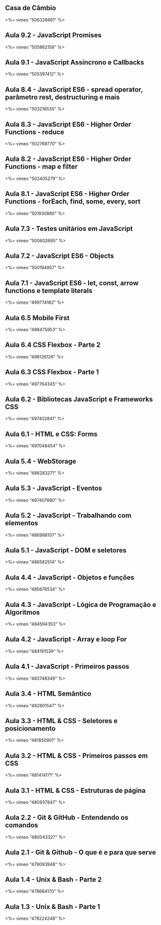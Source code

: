 ## Casa de Câmbio
<%= vimeo "506326661" %>

## Aula 9.2 - JavaScript Promises
<%= vimeo "505862158" %>

## Aula 9.1 - JavaScript Assíncrono e Callbacks
<%= vimeo "505397412" %>

## Aula 8.4 - JavaScript ES6 - spread operator, parâmetro rest, destructuring e mais
<%= vimeo "503216535" %>

## Aula 8.3 - JavaScript ES6 - Higher Order Functions - reduce
<%= vimeo "502769770" %>

## Aula 8.2 - JavaScript ES6 - Higher Order Functions - map e filter
<%= vimeo "502405279" %>

## Aula 8.1 - JavaScript ES6 - Higher Order Functions - forEach, find, some, every, sort
<%= vimeo "501930880" %>

## Aula 7.3 - Testes unitários em JavaScript
<%= vimeo "500602695" %>

## Aula 7.2 - JavaScript ES6 - Objects
<%= vimeo "500194957" %>

## Aula 7.1 - JavaScript ES6 - let, const, arrow functions e template literals
<%= vimeo "499774182" %>

## Aula 6.5 Mobile First
<%= vimeo "498475953" %>

## Aula 6.4 CSS Flexbox - Parte 2
<%= vimeo "498126126" %>

## Aula 6.3 CSS Flexbox - Parte 1
<%= vimeo "497764345" %>

## Aula 6.2 - Bibliotecas JavaScript e Frameworks CSS
<%= vimeo "497402841" %>

## Aula 6.1 - HTML e CSS: Forms
<%= vimeo "497048454" %>

## Aula 5.4 - WebStorage
<%= vimeo "488283271" %>

## Aula 5.3 - JavaScript - Eventos
<%= vimeo "487407880" %>

## Aula 5.2 - JavaScript - Trabalhando com elementos
<%= vimeo "486988107" %>

## Aula 5.1 - JavaScript - DOM e seletores
<%= vimeo "486582514" %>

## Aula 4.4 - JavaScript - Objetos e funções
<%= vimeo "485676534" %>

## Aula 4.3 - JavaScript - Lógica de Programação e Algoritmos
<%= vimeo "484594353" %>

## Aula 4.2 - JavaScript - Array e loop For
<%= vimeo "484191539" %>

## Aula 4.1 - JavaScript - Primeiros passos
<%= vimeo "483748349" %>

## Aula 3.4 - HTML Semântico
<%= vimeo "482801547" %>

## Aula 3.3 - HTML & CSS - Seletores e posicionamento
<%= vimeo "481850901" %>

## Aula 3.2 - HTML & CSS - Primeiros passos em CSS
<%= vimeo "481414171" %>

## Aula 3.1 - HTML & CSS - Estruturas de página
<%= vimeo "480937847" %>

## Aula 2.2 - Git & GitHub - Entendendo os comandos
<%= vimeo "480043327" %>

## Aula 2.1 - Git & Github - O que é e para que serve
<%= vimeo "479093948" %>

## Aula 1.4 - Unix & Bash - Parte 2
<%= vimeo "478684170" %>

## Aula 1.3 - Unix & Bash - Parte 1
<%= vimeo "478224248" %>
